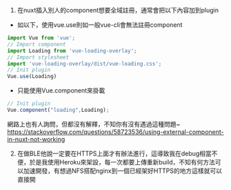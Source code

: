 1. 在nuxt插入別人的component想要全域註冊，通常會把以下內容加到plugin

* 如以下，使用vue.use則如一般vue-cli會無法註冊component

```javascript
import Vue from 'vue';
// Import component
import Loading from 'vue-loading-overlay';
// Import stylesheet
import 'vue-loading-overlay/dist/vue-loading.css';
// Init plugin
Vue.use(Loading)
```

* 只能使用Vue.component來掛載

```javascript
// Init plugin
Vue.component("loading",Loading);
```

網路上也有人詢問，但都沒有解釋，不知你有沒有遇過這種問題~
https://stackoverflow.com/questions/58723536/using-external-component-in-nuxt-not-working

2. 在做BLE他說一定要在HTTPS上面才有辦法進行，這導致我在debug相當不便，於是我使用Heroku來架設，每一次都要上傳重新build，不知有何方法可以加速開發，有想過NFS搭配nginx到一個已經架好HTTPS的地方這樣就可以直接開


